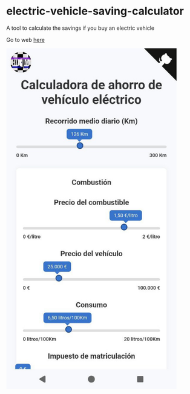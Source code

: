 # electric-vehicle-saving-calculator
A tool to calculate the savings if you buy an electric vehicle

Go to web [here](https://motorshareroom.com/electric-vehicle-saving-calculator/)

<img src="https://raw.githubusercontent.com/MotorShareRoom/electric-vehicle-saving-calculator/main/public/screenshot.jpg" width="450" />